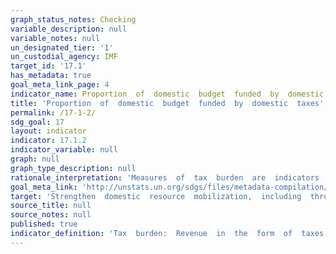 ```yaml
---
graph_status_notes: Checking
variable_description: null
variable_notes: null
un_designated_tier: '1'
un_custodial_agency: IMF
target_id: '17.1'
has_metadata: true
goal_meta_link_page: 4
indicator_name: Proportion  of  domestic  budget  funded  by  domestic  taxes
title: 'Proportion  of  domestic  budget  funded  by  domestic  taxes'
permalink: /17-1-2/
sdg_goal: 17
layout: indicator
indicator: 17.1.2
indicator_variable: null
graph: null
graph_type_description: null
rationale_interpretation: 'Measures  of  tax  burden  are  indicators  of  how  well  tax  policy  meets  one  of  its  primary  goals,  equitably  raising  the  revenues  needed  to  run  government.  Equity  has  two  aspects.  The  first,  vertical  equity,  concerns  the  way  taxes  are  distributed  among  taxpayers  with  different  abilities  to  pay.  The  second,  horizontal  equity,  concerns  the  way  taxes  are  distributed  among  taxpayers  with  the  same  ability  to  pay.  Tax  burden  measures  thus  answer  broad  economic  and  social  questions  about  the  effect  of  tax  policy  on  the  distribution  of  income  and  wealth.    The  distinction  regarding  national,  state  and/or  local  level  government  is  important.  For  the  purposes  of  monitoring  this  indicator,  the  central  budget  is  seen  as  the  focus  (even  if  some  of  tax  payments  go  to  other  jurisdictions).  When  decisions  about  resources  are  made,  the  budgetary  central  government  is  a  key  subsector  of  the  general  government  sector  of  the  economy.  The  general  government  sector  consists  of  resident  institutional  units  that  fulfill  the  functions  of  government  as  their  primary  activity.  In  all  countries,  there  is  an  institutional  unit  of  the  general  government  sector  particularly  important  in  terms  of  size  and  power,  in  particular  the  power  to  exercise  control  over  many  other  units  and  entities.  The  budgetary  central  government  is  often  a  single  unit  of  the  central  government  that  encompasses  the  fundamental  activities  of  the  national  executive,  legislative,  and  judiciary  powers.  This  component  of  general  government  is  usually  covered  by  the  main  (or  general)  budget.  The  budgetary  central  government's  revenue  and  expense  are  normally  regulated  and  controlled  by  a  ministry  of  finance,  or  its  functional  equivalent,  by  means  of  a  budget  approved  by  the  legislature.  Most  of  the  ministries,  departments,  agencies,  boards,  commissions,  judicial  authorities,  legislative  bodies,  and  other  entities  that  make  up  the  budgetary  central  government  are  not  separate  institutional  units.  This  is  because  they  generally  do  not  have  the  authority  to  own  assets,  incur  liabilities,  or  engage  in  transactions  in  their  own  right  (see  GFSM  2014  Chapter  2).    There  is  a  widespread  acceptance  '  in  the  Addis  Ababa  Action  Agenda  and  indeed  in  Agenda  2030  '  that  multiple  sources  of  finance  will  be  needed  to  meet  the  SDGs,  and  that  these  will  need  to  work  together  effectively.  This  includes  a  greater  role  for  domestic  resources  in  meeting  national  development  goals,  and  for  interventions  in  which  public  resources  '  including  ODA  -  strengthen  domestic  capacities  for  expanding  their  revenue  bases.  Indeed,  especially  in  developing  countries,  vertical  fiscal  gaps  will  potentially  widen  as  demands  increase  for  higher  public  spending  '  particularly  in  countries  where  there  is  significant  pressure  on  central  authorities  to  provide  quality  infrastructure  and  basic  services.  In  many  cases  the  execution  of  the  budgetary  central  government's  proposed  budget  is  constrained  by  poor  revenue  administration  and/or  a  lack  of  a  statistical  framework  for  monitoring  revenue  streams.  Given  unpredictable  and  fluctuating  levels  of  revenue  in  many  developing  countries,  improved  revenue  statistics  will  help  mitigate  any  possible  budget  shortfalls  and  support  the  sustainable  development  of  national  economies.'
goal_meta_link: 'http://unstats.un.org/sdgs/files/metadata-compilation/Metadata-Goal-17.pdf'
target: 'Strengthen  domestic  resource  mobilization,  including  through  international  support  to  developing  countries,  to  improve  domestic  capacity  for  tax  and  other  revenue  collection.'
source_title: null
source_notes: null
published: true  
indicator_definition: 'Tax  burden:  Revenue  in  the  form  of  taxes  as  defined  under  government  finance  statistics  (GFS)  code  11  as  a  share  of  total  revenue.  In  GFS,  taxes  are  classified  into  six  major  categories:  (i)  taxes  on  income,  profits,  a'
---
```

